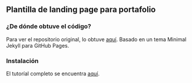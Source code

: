 ## Plantilla de landing page para portafolio

### ¿De dónde obtuve el código?

Para ver el repositorio original, lo obtuve [aquí](https://github.com/evanca/quick-portfolio). Basado en un tema Minimal Jekyll para GitHub Pages.

### Instalación

El tutoríal completo se encuentra  [aquí](https://medium.com/@evanca/set-up-your-portfolio-website-in-less-than-10-minutes-with-github-pages-d0efa8ff56fd).
